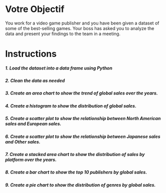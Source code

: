 # Votre Objectif

You work for a video game publisher and you have been given a dataset of some of the best-selling games. Your boss has asked you to analyze the data and present your findings to the team in a meeting.


# Instructions

##### 1. Load the dataset into a data frame using Python
##### 2. Clean the data as needed 

##### 3. Create an area chart to show the trend of global sales over the years.
##### 4. Create a histogram to show the distribution of global sales.
##### 5. Create a scatter plot to show the relationship between North American sales and European sales.
##### 6. Create a scatter plot to show the relationship between Japanese sales and Other sales.
##### 7. Create a stacked area chart to show the distribution of sales by platform over the years.
##### 8. Create a bar chart to show the top 10 publishers by global sales.
##### 9. Create a pie chart to show the distribution of genres by global sales.
